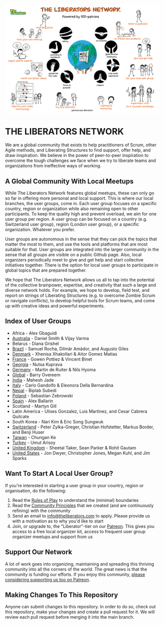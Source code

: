 ![The Liberators Network](https://github.com/theliberators/usergroups/blob/c3c6c755cfb0c4bee458cdf13d93f857397283ce/Community%20Principles/The%20Liberators%20Network%20-%20Powered%20by%20Patrons.png)


# THE LIBERATORS NETWORK

We are a global community that exists to help practitioners of Scrum, other Agile methods, and Liberating Structures to find support, offer help, and draw inspiration. We believe in the power of peer-to-peer inspiration to overcome the tough challenges we face when we try to liberate teams and organizations from ineffective ways of working.

## A Global Community With Local Meetups

While The Liberators Network features global meetups, these can only go so far in offering more personal and local support. This is where our local branches, the user groups, come in. Each user group focuses on a specific country, region or organization while also remaining open to other participants. To keep the quality high and prevent overload, we aim for one user group per region. A user group can be focused on a country (e.g. Switzerland user group), region (London user group), or a specific organization. Whatever you prefer. 

User groups are autonomous in the sense that they can pick the topics that matter the most to them, and use the tools and platforms that are most suitable for that. User groups are integrated into the larger community in the sense that all groups are visible on a public Github page. Also, local organizers periodically meet to give and get help and start collective initiatives together. There is the option for local user groups to participate in global topics that are prepared together.

We hope that The Liberators Network allows us all to tap into the potential of the collective brainpower, expertise, and creativity that such a large and diverse network holds. For example, we hope to develop, field test, and report on strings of Liberating Structures (e.g. to overcome Zombie Scrum or navigate conflicts), to develop helpful tools for Scrum teams, and come up with creative ideas and powerful experiments.

## Index of User Groups

- Africa - Alex Gbaguidi
- [Australia](https://bit.ly/33uXA6M) - Daniel Smith & Vijay Varma
- Belarus - Diana Grishel
- [Brazil](https://bit.ly/33pfRTu) - Samuel Rocha, Dilmär Amädor, and Augusto Giles
- [Denmark](https://bit.ly/3HCbinN) - Xhenisa Xhakollari & Aitor Gomez Matias
- [France](https://bit.ly/3smSanw) - Gowen Pottiez & Vincent Binet
- [Georgia](https://bit.ly/3HAlPQd) - Nutsa Kuprava
- [Germany](https://bit.ly/3L3exGY) - Martin de Ruiter & Nils Hyoma
- [Global](http://bit.ly/2StU2Im) - Barry Overeem
- [India](http://bit.ly/2Xcfntq) - Mahesh Jade
- [Italy](http://bit.ly/3b8HL7L) - Carlo Gandolfo & Eleonora Della Bernardina
- [Nepal](https://bit.ly/3FoODJu) - Biplab Subedi
- [Poland](https://bit.ly/3lVoqJN) - Sebastian Zebrowski
- [Spain](https://bit.ly/2XdHoki) - Alex Ballarin
- Scotland - Martyn Gill
- Latin America - Ulises Gonzalez, Luis Martinez, and Cesar Cabrera Quilcate
- South Korea - Nari Kim & Eric Song Sungwuk
- [Switzerland](https://bit.ly/3fhJAPU) - Peter Zylka-Greger, Christian Hofstetter, Markus Border, and Benji Huser
- [Taiwan](http://bit.ly/3b9IzcE) - Chungan Ke
- [Turkey](https://bit.ly/3pQr2uH) - Umut Arisoy
- [United Kingdom](http://bit.ly/2MvM6HP) - Sheetal Taker, Sean Parker & Rohit Gautam
- [United States](https://bit.ly/3587gCw) - Jon Dwyer, Christopher Jones, Megan Kuhl, and Jim Sparks

## Want To Start A Local User Group?

If you're interested in starting a user group in your country, region or organisation, do the following:

1. Read the [Rules of Play](https://github.com/theliberators/usergroups/blob/1edd0fd7f3623efe225737f6c26142001aa4d080/Rules%20of%20Play/Rules%20Of%20Play%20For%20User%20Group%20Organizers.pdf) to understand the (minimal) boundaries
2. Read the [Community Principles](https://github.com/theliberators/usergroups/blob/master/Community%20Principles/Community%20Principles.pdf?raw=true) that we created (and are continuously refining) with the community
3. Send an email to [info@theliberators.com](mailto:info@theliberators.com) to apply. Please provide us with a motivation as to why you'd like to start 
4. Join, or upgrade to, the "Liberator"-tier on our [Patreon](https://patreon.com/liberators). This gives you access to a free local organizer kit, access to frequent user group organizer meetups and support from us

## Support Our Network

A lot of work goes into organizing, maintaining and spreading this thriving community into all the corners of the world. The great news is that the community is funding our efforts. If you enjoy this community, [please considering supporting us too on Patreon](https://patreon.com/liberators).

## Making Changes To This Repository

Anyone can submit changes to this repository. In order to do so, check out this repository, make your changes and create a pull request for it. We will review each pull request before merging it into the main branch.
